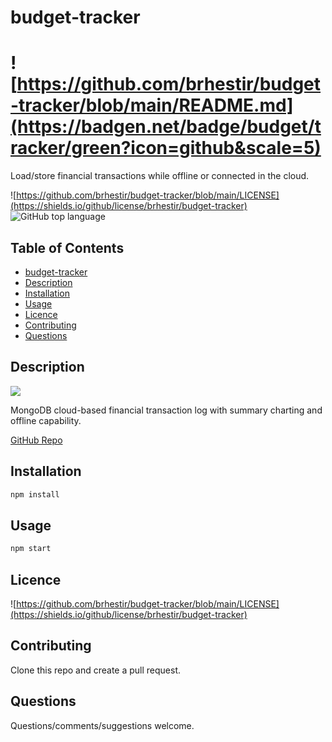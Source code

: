 # budget-tracker

# ![https://github.com/brhestir/budget-tracker/blob/main/README.md](https://badgen.net/badge/budget/tracker/green?icon=github&scale=5)

Load/store financial transactions while offline or connected in the cloud.

![https://github.com/brhestir/budget-tracker/blob/main/LICENSE](https://shields.io/github/license/brhestir/budget-tracker) ![GitHub top language](https://img.shields.io/github/languages/top/brhestir/budget-tracker)

## Table of Contents

- [budget-tracker](#budget-tracker)
- [Description](#description)
- [Installation](#installation)
- [Usage](#usage)
- [Licence](#licence)
- [Contributing](#contributing)
- [Questions](#questions)

## Description

![](./assets/images/budget-tracker.png)

MongoDB cloud-based financial transaction log with summary charting and offline capability.

[GitHub Repo](https://www.github.com/brhestir/budget-tracker)

## Installation

```bash
npm install
```

## Usage

```bash
npm start
```

## Licence

![https://github.com/brhestir/budget-tracker/blob/main/LICENSE](https://shields.io/github/license/brhestir/budget-tracker)

## Contributing

Clone this repo and create a pull request.

## Questions

Questions/comments/suggestions welcome.
